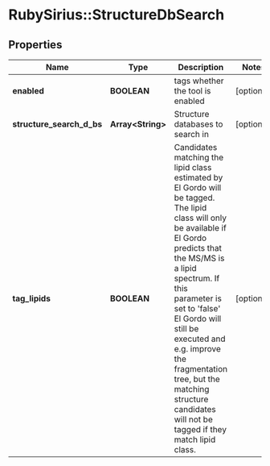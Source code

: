 # RubySirius::StructureDbSearch

## Properties
Name | Type | Description | Notes
------------ | ------------- | ------------- | -------------
**enabled** | **BOOLEAN** | tags whether the tool is enabled | [optional] 
**structure_search_d_bs** | **Array&lt;String&gt;** | Structure databases to search in | [optional] 
**tag_lipids** | **BOOLEAN** | Candidates matching the lipid class estimated by El Gordo will be tagged.  The lipid class will only be available if El Gordo predicts that the MS/MS is a lipid spectrum.  If this parameter is set to &#x27;false&#x27; El Gordo will still be executed and e.g. improve the fragmentation  tree, but the matching structure candidates will not be tagged if they match lipid class. | [optional] 

